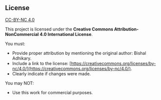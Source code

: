 ## License
[CC-BY-NC 4.0](./LICENSE)

This project is licensed under the **Creative Commons Attribution-NonCommercial 4.0 International License**.

You must:
- Provide proper attribution by mentioning the original author:  Bishal Adhikary.
- Include a link to the license: [https://creativecommons.org/licenses/by-nc/4.0/](https://creativecommons.org/licenses/by-nc/4.0/).
- Clearly indicate if changes were made.

You may NOT:
- Use this work for commercial purposes.
